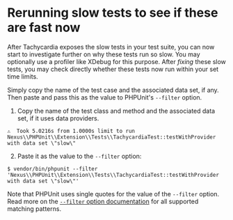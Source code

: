 # Rerunning slow tests to see if these are fast now

After Tachycardia exposes the slow tests in your test suite, you can now start to investigate further
on why these tests run so slow. You may optionally use a profiler like XDebug for this purpose. After
_fixing_ these slow tests, you may check directly whether these tests now run within your set time limits.

Simply copy the name of the test case and the associated data set, if any. Then paste and pass this as the
value to PHPUnit's `--filter` option.

1. Copy the name of the test class and method and the associated data set, if it uses data providers.

```
⚠  Took 5.0216s from 1.0000s limit to run Nexus\\PHPUnit\\Extension\\Tests\\TachycardiaTest::testWithProvider with data set \"slow\"
```

2. Paste it as the value to the `--filter` option:

```console
$ vendor/bin/phpunit --filter 'Nexus\\PHPUnit\\Extension\\Tests\\TachycardiaTest::testWithProvider with data set \"slow\"'
```

Note that PHPUnit uses single quotes for the value of the `--filter` option. Read more on
the [`--filter` option documentation](https://phpunit.readthedocs.io/en/9.5/textui.html?highlight=filter)
for all supported matching patterns.

